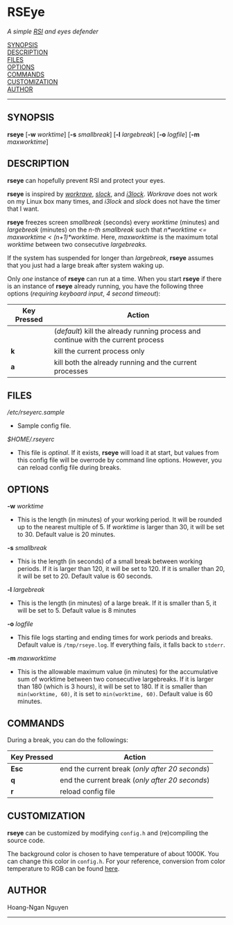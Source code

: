# RSEye
*A simple [RSI](http://www.nhs.uk/conditions/repetitive-strain-injury/Pages/Introduction.aspx) and eyes defender*
 
[SYNOPSIS](#SYNOPSIS)  
[DESCRIPTION](#DESCRIPTION)  
[FILES](#FILES)  
[OPTIONS](#OPTIONS)  
[COMMANDS](#COMMANDS)  
[CUSTOMIZATION](#CUSTOMIZATION)  
[AUTHOR](#AUTHOR)  

* * *

## SYNOPSIS<a name="SYNOPSIS"></a>

**rseye** [**-w** _worktime_] [**-s** _smallbreak_] [**-l** _largebreak_] [**-o** _logfile_] [**-m** _maxworktime_]

## DESCRIPTION<a name="DESCRIPTION"></a>

**rseye** can hopefully prevent RSI and protect your eyes.

**rseye** is inspired by [_workrave_](http://www.workrave.org/), [_slock_](http://tools.suckless.org/slock/), and [_i3lock_](https://i3wm.org/i3lock/). _Workrave_ does not work on my Linux box many times, and _i3lock_ and _slock_ does not have the timer that I want.

**rseye** freezes screen _smallbreak_ (seconds) every _worktime_ (minutes) and _largebreak_ (minutes) on the _n-th smallbreak_ such that _n*worktime <= maxworktime < (n+1)*worktime._ Here, _maxworktime_ is the maximum total _worktime_ between two consecutive _largebreaks._

If the system has suspended for longer than _largebreak_, **rseye** assumes that you just had a large break after system waking up.

Only _one_ instance of **rseye** can run at a time. When you start **rseye** if there is an instance of **rseye** already running, you have the following three options (_requiring keyboard input_, _4 second timeout_):


| Key Pressed | Action |
| --- | --- |
| | (_default_) kill the already running process and continue with the current process |
| **k** | kill the current process only |
| **a** | kill both the already running and the current processes |


## FILES<a name="FILES"></a>

_/etc/rseyerc.sample_

* Sample config file.

_$HOME/.rseyerc_

* This file is _optinal_. If it exists, **rseye** will load it at start, but values from this config file will be overrode by command line options. However, you can reload config file during breaks.

## OPTIONS<a name="OPTIONS"></a>

**-w** _worktime_

* This is the length (in minutes) of your working period. It will be rounded up to the nearest multiple of 5\. If _worktime_ is larger than 30, it will be set to 30\. Default value is 20 minutes.

**-s** _smallbreak_

* This is the length (in seconds) of a small break between working periods. If it is larger than 120, it will be set to 120\. If it is smaller than 20, it will be set to 20\. Default value is 60 seconds.

**-l** _largebreak_

* This is the length (in minutes) of a large break. If it is smaller than 5, it will be set to 5\. Default value is 8 minutes

**-o** _logfile_

* This file logs starting and ending times for work periods and breaks. Default value is `/tmp/rseye.log`. If everything fails, it falls back to `stderr`.

**-m** _maxworktime_

* This is the allowable maximum value (in minutes) for the accumulative sum of worktime between two consecutive largebreaks. If it is larger than 180 (which is 3 hours), it will be set to 180\. If it is smaller than `min(worktime, 60)`, it is set to `min(worktime, 60)`. Default value is 60 minutes.

## COMMANDS<a name="COMMANDS"></a>

During a break, you can do the followings:


| Key Pressed | Action |
| --- | --- |
| **Esc** | end the current break (_only after 20 seconds_) |
| **q** | end the current break (_only after 20 seconds_) |
| **r** | reload config file |

## CUSTOMIZATION<a name="CUSTOMIZATION"></a>

**rseye** can be customized by modifying `config.h` and (re)compiling the source code.

The background color is chosen to have temperature of about 1000K. You can change this color in `config.h`. For your reference, conversion from color temperature to RGB can be found [here](http://www.vendian.org/mncharity/dir3/blackbody/UnstableURLs/bbr_color.html).

## AUTHOR<a name="AUTHOR"></a>

Hoang-Ngan Nguyen

* * *
